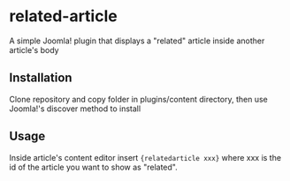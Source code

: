 # related-article
A simple Joomla! plugin that displays a "related" article inside another article's body
## Installation
Clone repository and copy folder in plugins/content directory, then use Joomla!'s discover method to install
## Usage
Inside article's content editor insert ```{relatedarticle xxx}``` where xxx is the id of the article you want to show as "related".

